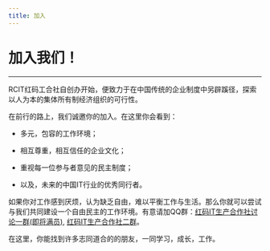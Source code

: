 ```yaml
---
title: 加入
---
```


# 加入我们！

------

RCIT红码工合社自创办开始，便致力于在中国传统的企业制度中另辟蹊径，探索以人为本的集体所有制经济组织的可行性。

在前行的路上，我们诚邀你的加入。在这里你会看到：

- 多元，包容的工作环境；

- 相互尊重，相互信任的企业文化；

- 重视每一位参与者意见的民主制度；

- 以及，未来的中国IT行业的优秀同行者。


如果你对工作感到厌烦，认为缺乏自由，难以平衡工作与生活。那么你就可以尝试与我们共同建设一个自由民主的工作环境。有意请加QQ群：[红码IT生产合作社讨论一群(即将满员)](https://jq.qq.com/?_wv=1027&k=tTuWvb3l), [红码IT生产合作社二群](https://jq.qq.com/?_wv=1027&k=zlu7oeMw)。

在这里，你能找到许多志同道合的的朋友，一同学习，成长，工作。
